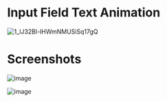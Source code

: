 # Input Field Text Animation

![1_lJ32Bl-lHWmNMUSiSq17gQ](https://user-images.githubusercontent.com/72864817/171863780-16f7afb7-32a5-4547-a427-23c8a8ed0524.png)

# Screenshots

![image](https://user-images.githubusercontent.com/72864817/174469463-16d5978f-9c48-40cc-84c6-ab231240aa52.png)

![image](https://user-images.githubusercontent.com/72864817/174469489-059cbc44-6373-453c-8b55-7f64841e4558.png)



